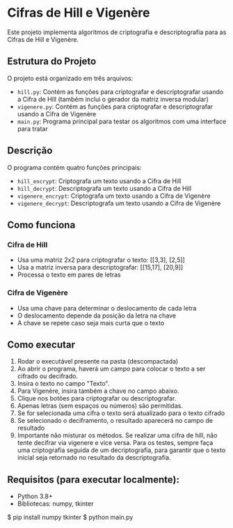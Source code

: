 # Cifras de Hill e Vigenère

Este projeto implementa algoritmos de criptografia e descriptografia para as Cifras de Hill e Vigenère.

## Estrutura do Projeto

O projeto está organizado em três arquivos:

- `hill.py`: Contém as funções para criptografar e descriptografar usando a Cifra de Hill (também inclui o gerador da matriz inversa modular)
- `vigenere.py`: Contém as funções para criptografar e descriptografar usando a Cifra de Vigenère
- `main.py`: Programa principal para testar os algoritmos com uma interface para tratar

## Descrição

O programa contém quatro funções principais:

- `hill_encrypt`: Criptografa um texto usando a Cifra de Hill
- `hill_decrypt`: Descriptografa um texto usando a Cifra de Hill
- `vigenere_encrypt`: Criptografa um texto usando a Cifra de Vigenère
- `vigenere_decrypt`: Descriptografa um texto usando a Cifra de Vigenère

## Como funciona

### Cifra de Hill

- Usa uma matriz 2x2 para criptografar o texto: [[3,3], [2,5]]
- Usa a matriz inversa para descriptografar: [[15,17], [20,9]]
- Processa o texto em pares de letras

### Cifra de Vigenère

- Usa uma chave para determinar o deslocamento de cada letra
- O deslocamento depende da posição da letra na chave
- A chave se repete caso seja mais curta que o texto

## Como executar

1. Rodar o executável presente na pasta (descompactada)
2. Ao abrir o programa, haverá um campo para colocar o texto a ser cifrado ou decifrado.
3. Insira o texto no campo "Texto".
4. Para Vigenère, insira também a chave no campo abaixo.
5. Clique nos botões para criptografar ou descriptografar.
6. Apenas letras (sem espaços ou números) são permitidas.
7. Se for selecionada uma cifra o texto será atualizado para o texto cifrado
8. Se selecionado o deciframento, o resultado aparecerá no campo de resultado
9. Importante não misturar os métodos. Se realizar uma cifra de hill, não tente decifrar via vigenere e vice versa. Para os testes, sempre faça uma criptografia seguida de um decriptografia, para garantir que o texto inicial seja retornado no resultado da descriptografia.

## Requisitos (para executar localmente):

- Python 3.8+
- Bibliotecas: numpy, tkinter

$ pip install numpy tkinter
$ python main.py

